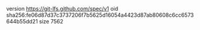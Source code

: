version https://git-lfs.github.com/spec/v1
oid sha256:fe06d87d37c3737206f7b5625d16054a4423d87ab80608c6cc6573644b55dd21
size 7562
